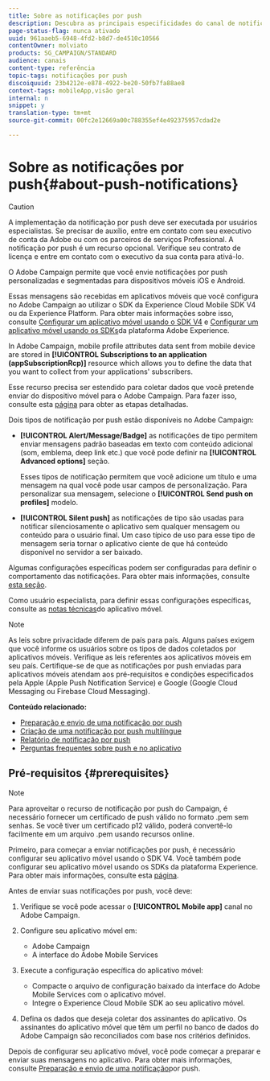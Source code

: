```yaml
---
title: Sobre as notificações por push
description: Descubra as principais especificidades do canal de notificação por push no Adobe Campaign.
page-status-flag: nunca ativado
uuid: 961aaeb5-6948-4fd2-b8d7-de4510c10566
contentOwner: molviato
products: SG_CAMPAIGN/STANDARD
audience: canais
content-type: referência
topic-tags: notificações por push
discoiquuid: 23b4212e-e878-4922-be20-50fb7fa88ae8
context-tags: mobileApp,visão geral
internal: n
snippet: y
translation-type: tm+mt
source-git-commit: 00fc2e12669a00c788355ef4e492375957cdad2e

---
```



# Sobre as notificações por push{#about-push-notifications}

>[!CAUTION]
>
>A implementação da notificação por push deve ser executada por usuários especialistas. Se precisar de auxílio, entre em contato com seu executivo de conta da Adobe ou com os parceiros de serviços Professional. A notificação por push é um recurso opcional. Verifique seu contrato de licença e entre em contato com o executivo da sua conta para ativá-lo.

O Adobe Campaign permite que você envie notificações por push personalizadas e segmentadas para dispositivos móveis iOS e Android.

Essas mensagens são recebidas em aplicativos móveis que você configura no Adobe Campaign ao utilizar o SDK da Experience Cloud Mobile SDK V4 ou da Experience Platform. Para obter mais informações sobre isso, consulte [Configurar um aplicativo móvel usando o SDK V4](https://helpx.adobe.com/campaign/kb/configuring-app-sdkv4.html) e [Configurar um aplicativo móvel usando os SDKs](https://helpx.adobe.com/campaign/kb/configuring-app-sdk.html)da plataforma Adobe Experience.

In Adobe Campaign, mobile profile attributes data sent from mobile device are stored in **[!UICONTROL Subscriptions to an application (appSubscriptionRcp)]** resource which allows you to define the data that you want to collect from your applications' subscribers.

Esse recurso precisa ser estendido para coletar dados que você pretende enviar do dispositivo móvel para o Adobe Campaign. Para fazer isso, consulte esta [página](../../developing/using/extending-the-subscriptions-to-an-application-resource.md) para obter as etapas detalhadas.

Dois tipos de notificação por push estão disponíveis no Adobe Campaign:

* **[!UICONTROL Alert/Message/Badge]** as notificações de tipo permitem enviar mensagens padrão baseadas em texto com conteúdo adicional (som, emblema, deep link etc.) que você pode definir na **[!UICONTROL Advanced options]** seção.

   Esses tipos de notificação permitem que você adicione um título e uma mensagem na qual você pode usar campos de personalização. Para personalizar sua mensagem, selecione o **[!UICONTROL Send push on profiles]** modelo.

* **[!UICONTROL Silent push]** as notificações de tipo são usadas para notificar silenciosamente o aplicativo sem qualquer mensagem ou conteúdo para o usuário final. Um caso típico de uso para esse tipo de mensagem seria tornar o aplicativo ciente de que há conteúdo disponível no servidor a ser baixado.

Algumas configurações específicas podem ser configuradas para definir o comportamento das notificações. Para obter mais informações, consulte [esta seção](../../channels/using/customizing-a-push-notification.md).

Como usuário especialista, para definir essas configurações específicas, consulte as [notas técnicas](https://helpx.adobe.com/campaign/kb/acs-article-list.html)do aplicativo móvel.

>[!NOTE]
>
>As leis sobre privacidade diferem de país para país. Alguns países exigem que você informe os usuários sobre os tipos de dados coletados por aplicativos móveis. Verifique as leis referentes aos aplicativos móveis em seu país. Certifique-se de que as notificações por push enviadas para aplicativos móveis atendam aos pré-requisitos e condições especificados pela Apple (Apple Push Notification Service) e Google (Google Cloud Messaging ou Firebase Cloud Messaging).

**Conteúdo relacionado:**

* [Preparação e envio de uma notificação por push](../../channels/using/preparing-and-sending-a-push-notification.md)
* [Criação de uma notificação por push multilíngue](../../channels/using/creating-a-multilingual-push-notification.md)
* [Relatório de notificação por push](../../reporting/using/push-notification-report.md)
* [Perguntas frequentes sobre push e no aplicativo](https://helpx.adobe.com/campaign/kb/push_inapp_faq.html)

## Pré-requisitos {#prerequisites}

>[!NOTE]
>Para aproveitar o recurso de notificação por push do Campaign, é necessário fornecer um certificado de push válido no formato .pem sem senhas.
Se você tiver um certificado p12 válido, poderá convertê-lo facilmente em um arquivo .pem usando recursos online.

Primeiro, para começar a enviar notificações por push, é necessário configurar seu aplicativo móvel usando o SDK V4. Você também pode configurar seu aplicativo móvel usando os SDKs da plataforma Experience. Para obter mais informações, consulte esta [página](https://helpx.adobe.com/campaign/kb/configuring-app-sdk.html).

Antes de enviar suas notificações por push, você deve:

1. Verifique se você pode acessar o **[!UICONTROL Mobile app]** canal no Adobe Campaign.
1. Configure seu aplicativo móvel em:

   * Adobe Campaign
   * A interface do Adobe Mobile Services

1. Execute a configuração específica do aplicativo móvel:

   * Compacte o arquivo de configuração baixado da interface do Adobe Mobile Services com o aplicativo móvel.
   * Integre o Experience Cloud Mobile SDK ao seu aplicativo móvel.

1. Defina os dados que deseja coletar dos assinantes do aplicativo. Os assinantes do aplicativo móvel que têm um perfil no banco de dados do Adobe Campaign são reconciliados com base nos critérios definidos.

Depois de configurar seu aplicativo móvel, você pode começar a preparar e enviar suas mensagens no aplicativo. Para obter mais informações, consulte [Preparação e envio de uma notificação](../../channels/using/preparing-and-sending-a-push-notification.md)por push.
